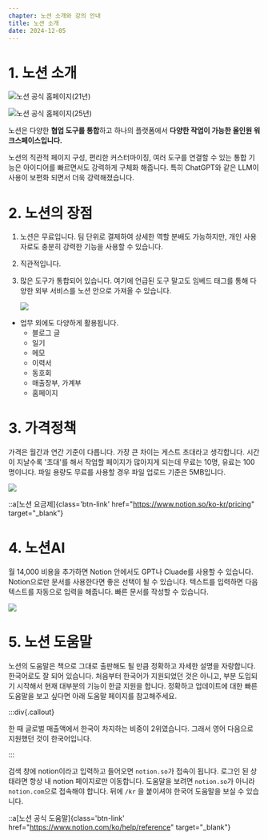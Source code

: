 ```yaml
---
chapter: 노션 소개와 강의 안내
title: 노션 소개
date: 2024-12-05
---
```


# 1. 노션 소개

![노션 공식 홈페이지(21년)](/images/essentials-notion/1_2_Untitled.png)

![노션 공식 홈페이지(25년)](/images/essentials-notion/1_2_image.png)

노션은 다양한 **협업 도구를 통합**하고 하나의 플랫폼에서 **다양한 작업이 가능한 올인원 워크스페이스입니다.**

노션의 직관적 페이지 구성, 편리한 커스터마이징, 여러 도구를 연결할 수 있는 통합 기능은 아이디어를 빠르면서도 강력하게 구체화 해줍니다. 특히 ChatGPT와 같은 LLM이 사용이 보편화 되면서 더욱 강력해졌습니다.

# 2. 노션의 장점

1. 노션은 무료입니다. 팀 단위로 결제하여 상세한 역할 분배도 가능하지만, 개인 사용자로도 충분히 강력한 기능을 사용할 수 있습니다.
2. 직관적입니다.
3. 많은 도구가 통합되어 있습니다. 여기에 언급된 도구 말고도 임베드 태그를 통해 다양한 외부 서비스를 노션 안으로 가져올 수 있습니다.
    
    ![](/images/essentials-notion/1_2_image%201.png)
    
- 업무 외에도 다양하게 활용됩니다.
    - 블로그 글
    - 일기
    - 메모
    - 이력서
    - 동호회
    - 매출장부, 가계부
    - 홈페이지

# 3. 가격정책

가격은 월간과 연간 기준이 다릅니다. 가장 큰 차이는 게스트 초대라고 생각합니다. 시간이 지날수록 '초대'를 해서 작업할 페이지가 많아지게 되는데 무료는 10명, 유료는 100명이니다. 파일 용량도 무료를 사용할 경우 파일 업로드 기준은 5MB입니다.

![](/images/essentials-notion/1_2_image%202.png)

::a[노션 요금제]{class='btn-link' href="https://www.notion.so/ko-kr/pricing" target="\_blank"}

# 4. 노션AI

월 14,000 비용을 추가하면 Notion 안에서도 GPT나 Cluade를 사용할 수 있습니다. Notion으로만 문서를 사용한다면 좋은 선택이 될 수 있습니다. 텍스트를 입력하면 다음 텍스트를 자동으로 입력을 해줍니다. 빠른 문서를 작성할 수 있습니다.

![](/images/essentials-notion/1_2_image%203.png)

# 5. 노션 도움말

노션의 도움말은 책으로 그대로 출판해도 될 만큼 정확하고 자세한 설명을 자랑합니다. 한국어로도 잘 되어 있습니다. 처음부터 한국어가 지원되었던 것은 아니고, 부분 도입되기 시작해서 현재 대부분의 기능이 한글 지원을 합니다. 정확하고 업데이트에 대한 빠른 도움말을 보고 싶다면 아래 도움말 페이지를 참고해주세요.

:::div{.callout}

한 때 글로벌 매출액에서 한국이 차지하는 비중이 2위였습니다. 그래서 영어 다음으로 지원했던 것이 한국어입니다.

:::

검색 창에 notion이라고 입력하고 들어오면 `notion.so`가 접속이 됩니다. 로그인 된 상태라면 항상 내 notion 페이지로만 이동합니다. 도움말을 보려면 `notion.so`가 아니라 `notion.com`으로 접속해야 합니다. 뒤에 `/kr` 을 붙이셔야 한국어 도움말을 보실 수 있습니다.

::a[노션 공식 도움말]{class='btn-link' href="https://www.notion.com/ko/help/reference" target="\_blank"}